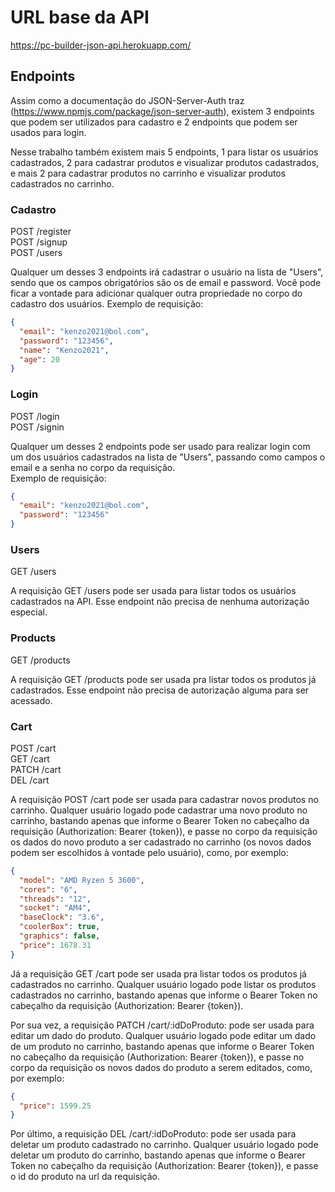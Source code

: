 # URL base da API

https://pc-builder-json-api.herokuapp.com/

## Endpoints

Assim como a documentação do JSON-Server-Auth traz (https://www.npmjs.com/package/json-server-auth), existem 3 endpoints que podem ser utilizados para cadastro e 2 endpoints que podem ser usados para login.

Nesse trabalho também existem mais 5 endpoints, 1 para listar os usuários cadastrados, 2 para cadastrar produtos e visualizar produtos cadastrados, e mais 2 para cadastrar produtos no carrinho e visualizar produtos cadastrados no carrinho.

### Cadastro

POST /register <br/>
POST /signup <br/>
POST /users

Qualquer um desses 3 endpoints irá cadastrar o usuário na lista de "Users", sendo que os campos obrigatórios são os de email e password.
Você pode ficar a vontade para adicionar qualquer outra propriedade no corpo do cadastro dos usuários.
Exemplo de requisição:

```json
{
  "email": "kenzo2021@bol.com",
  "password": "123456",
  "name": "Kenzo2021",
  "age": 20
}
```

### Login

POST /login <br/>
POST /signin

Qualquer um desses 2 endpoints pode ser usado para realizar login com um dos usuários cadastrados na lista de "Users", passando como campos o email e a senha no corpo da requisição. <br/>
Exemplo de requisição:

```json
{
  "email": "kenzo2021@bol.com",
  "password": "123456"
}
```

### Users

GET /users

A requisição GET /users pode ser usada para listar todos os usuários cadastrados na API. Esse endpoint não precisa de nenhuma autorização especial.

### Products

GET /products <br/>

A requisição GET /products pode ser usada pra listar todos os produtos já cadastrados. Esse endpoint não precisa de autorização alguma para ser acessado.

### Cart

POST /cart <br/>
GET /cart <br/>
PATCH /cart <br/>
DEL /cart

A requisição POST /cart pode ser usada para cadastrar novos produtos no carrinho. Qualquer usuário logado pode cadastrar uma novo produto no carrinho, bastando apenas que informe o Bearer Token no cabeçalho da requisição (Authorization: Bearer {token}), e passe no corpo da requisição os dados do novo produto a ser cadastrado no carrinho (os novos dados podem ser escolhidos à vontade pelo usuário), como, por exemplo:

```json
{
  "model": "AMD Ryzen 5 3600",
  "cores": "6",
  "threads": "12",
  "socket": "AM4",
  "baseClock": "3.6",
  "coolerBox": true,
  "graphics": false,
  "price": 1678.31
}
```

Já a requisição GET /cart pode ser usada pra listar todos os produtos já cadastrados no carrinho. Qualquer usuário logado pode listar os produtos cadastrados no carrinho, bastando apenas que informe o Bearer Token no cabeçalho da requisição (Authorization: Bearer {token}).

Por sua vez, a requisição PATCH /cart/:idDoProduto: pode ser usada para editar um dado do produto. Qualquer usuário logado pode editar um dado de um produto no carrinho, bastando apenas que informe o Bearer Token no cabeçalho da requisição (Authorization: Bearer {token}), e passe no corpo da requisição os novos dados do produto a serem editados, como, por exemplo:

```json
{
  "price": 1599.25
}
```

Por último, a requisição DEL /cart/:idDoProduto: pode ser usada para deletar um produto cadastrado no carrinho. Qualquer usuário logado pode deletar um produto do carrinho, bastando apenas que informe o Bearer Token no cabeçalho da requisição (Authorization: Bearer {token}), e passe o id do produto na url da requisição.
